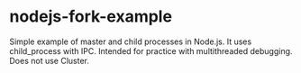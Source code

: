 nodejs-fork-example
===================

Simple example of master and child processes in Node.js. It uses child_process with IPC. Intended for practice with multithreaded debugging. Does not use Cluster.
